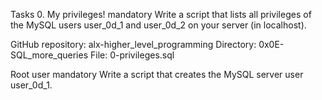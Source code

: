 Tasks 0. My privileges! mandatory Write a script that lists all privileges of the MySQL users user_0d_1 and user_0d_2 on your server (in localhost).


GitHub repository: alx-higher_level_programming Directory: 0x0E-SQL_more_queries File: 0-privileges.sql

Root user mandatory Write a script that creates the MySQL server user user_0d_1.
